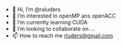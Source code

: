 - 👋 Hi, I’m @raluders
- 👀 I’m interested in openMP ans openACC
- 🌱 I’m currently learning CUDA
- 💞️ I’m looking to collaborate on ...
- 📫 How to reach me rluders@gmail.com

<!---
raluders/raluders is a ✨ special ✨ repository because its `README.md` (this file) appears on your GitHub profile.
You can click the Preview link to take a look at your changes.
--->
